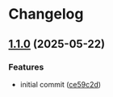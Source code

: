 # Changelog

## [1.1.0](https://github.com/crazy-matt/pre-commit-hooks/compare/v1.0.0...v1.1.0) (2025-05-22)


### Features

* initial commit ([ce59c2d](https://github.com/crazy-matt/pre-commit-hooks/commit/ce59c2dc27e57fcf35ba0168bdea9f536ae7d8d4))
